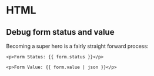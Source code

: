 # HTML

## Debug form status and value

Becoming a super hero is a fairly straight forward process:

```markup
<p>Form Status: {{ form.status }}</p>

<p>Form Value: {{ form.value | json }}</p>
```





